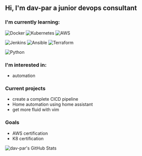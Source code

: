 ## Hi, I'm dav-par a junior devops consultant


### I'm currently learning:
![Docker](https://img.shields.io/badge/-Docker-2496ED?style=flat&logo=Docker&logoColor=white)
![Kubernetes](https://img.shields.io/badge/-Kubernetes-2496ED?style=flat&logo=Kubernetes&logoColor=white)
![AWS](https://img.shields.io/badge/-Amazon%20AWS-232F3E?style=flat&logo=Amazon%20AWS&logoColor=White)

![Jenkins](https://img.shields.io/badge/-Jenkins-D24939?style=flat&logo=Jenkins&logoColor=white)
![Ansible](https://img.shields.io/badge/-Ansible-EE0000?style=flat&logo=Ansible&logoColor=white)
![Terraform](https://img.shields.io/badge/-Terraform-623Ce4?style=flat&logo=Terraform&logoColor=white)

![Python](https://img.shields.io/badge/-Python-3776AB?style=flat&logo=python&logoColor=yellow)

### I'm interested in:
- automation

### Current projects
- create a complete CICD pipeline
- Home automation using home assistant
- get more fluid with vim

### Goals
- AWS certification
- K8 certification

![dav-par's GitHub Stats](https://github-readme-stats.vercel.app/api?username=dav-par&show_icons=true&theme=cobalt)
